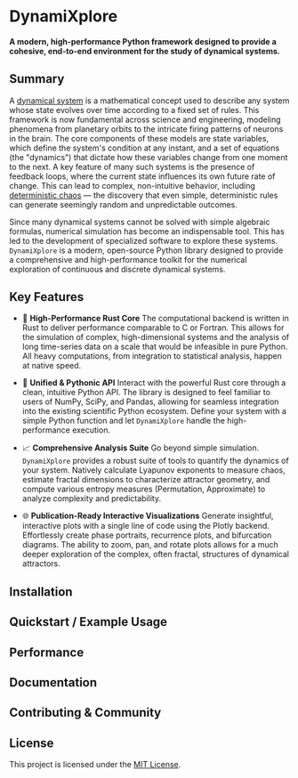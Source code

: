 # DynamiXplore
#### A modern, high-performance Python framework designed to provide a cohesive, end-to-end environment for the study of dynamical systems.

## **Summary**
A [dynamical system](https://en.wikipedia.org/wiki/Dynamical_system) is a mathematical concept used to describe any system whose state evolves over time according to a fixed set of rules. This framework is now fundamental across science and engineering, modeling phenomena from planetary orbits to the intricate firing patterns of neurons in the brain. The core components of these models are state variables, which define the system's condition at any instant, and a set of equations (the "dynamics") that dictate how these variables change from one moment to the next. A key feature of many such systems is the presence of feedback loops, where the current state influences its own future rate of change. This can lead to complex, non-intuitive behavior, including [deterministic chaos](https://en.wikipedia.org/wiki/Chaos_theory) — the discovery that even simple, deterministic rules can generate seemingly random and unpredictable outcomes.

Since many dynamical systems cannot be solved with simple algebraic formulas, numerical simulation has become an indispensable tool. This has led to the development of specialized software to explore these systems. `DynamiXplore` is a modern, open-source Python library designed to provide a comprehensive and high-performance toolkit for the numerical exploration of continuous and discrete dynamical systems.

## **Key Features**

* 🚀 **High-Performance Rust Core** The computational backend is written in Rust to deliver performance comparable to C or Fortran. This allows for the simulation of complex, high-dimensional systems and the analysis of long time-series data on a scale that would be infeasible in pure Python. All heavy computations, from integration to statistical analysis, happen at native speed.

* 🐍 **Unified & Pythonic API** Interact with the powerful Rust core through a clean, intuitive Python API. The library is designed to feel familiar to users of NumPy, SciPy, and Pandas, allowing for seamless integration into the existing scientific Python ecosystem. Define your system with a simple Python function and let `DynamiXplore` handle the high-performance execution.

* 📈 **Comprehensive Analysis Suite** Go beyond simple simulation. `DynamiXplore` provides a robust suite of tools to quantify the dynamics of your system. Natively calculate Lyapunov exponents to measure chaos, estimate fractal dimensions to characterize attractor geometry, and compute various entropy measures (Permutation, Approximate) to analyze complexity and predictability.

* 🌐 **Publication-Ready Interactive Visualizations** Generate insightful, interactive plots with a single line of code using the Plotly backend. Effortlessly create phase portraits, recurrence plots, and bifurcation diagrams. The ability to zoom, pan, and rotate plots allows for a much deeper exploration of the complex, often fractal, structures of dynamical attractors.

## **Installation**

## **Quickstart / Example Usage**

## **Performance**

## **Documentation**

## **Contributing & Community**

## **License**
This project is licensed under the [MIT License](LICENSE).